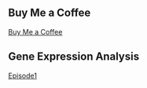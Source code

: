 
## Buy Me a Coffee
[Buy Me a Coffee](https://www.buymeacoffee.com/informatician)

## Gene Expression Analysis
[Episode1](https://youtu.be/CAa1g6-3Szc)
